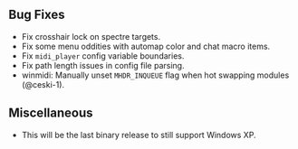 ## Bug Fixes
* Fix crosshair lock on spectre targets.
* Fix some menu oddities with automap color and chat macro items.
* Fix `midi_player` config variable boundaries.
* Fix path length issues in config file parsing.
* winmidi: Manually unset `MHDR_INQUEUE` flag when hot swapping modules (@ceski-1).

## Miscellaneous
* This will be the last binary release to still support Windows XP.
